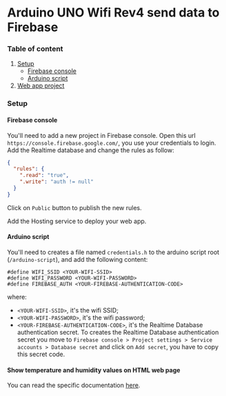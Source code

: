 # Arduino UNO Wifi Rev4 send data to Firebase

### Table of content
1. [Setup](#setup)
    * [Firebase console](#firebase-console)
    * [Arduino script](#arduino-script)
2. [Web app project](#react-project)

### Setup
#### Firebase console
You'll need to add a new project in Firebase console.
Open this url `https://console.firebase.google.com/`, you use your credentials to login.
Add the Realtime database and change the rules as follow:
```json
{
  "rules": {
    ".read": "true",
    ".write": "auth != null"
  }
}
```
Click on `Public` button to publish the new rules.

Add the Hosting service to deploy your web app.

#### Arduino script
You'll need to creates a file named `credentials.h` to the arduino script root (`/arduino-script`), and add the following content:
```
#define WIFI_SSID <YOUR-WIFI-SSID>
#define WIFI_PASSWORD <YOUR-WIFI-PASSWORD>
#define FIREBASE_AUTH <YOUR-FIREBASE-AUTHENTICATION-CODE>
```
where:
* `<YOUR-WIFI-SSID>`, it's the wifi SSID;
* `<YOUR-WIFI-PASSWORD>`, it's the wifi password;
* `<YOUR-FIREBASE-AUTHENTICATION-CODE>`, it's the Realtime Database authentication secret.
To creates the Realtime Database authentication secret you move to `Firebase console > Project settings > Service accounts > Database secret` and click on `Add secret`, you have to copy this secret code.

#### Show temperature and humidity values on HTML web page
You can read the specific documentation [here](/web/README.md).